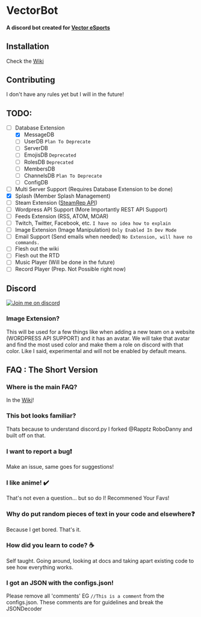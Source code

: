# VectorBot
#### A discord bot created for [Vector eSports](http://vectoresports.co.za)

## Installation
Check the [Wiki](https://github.com/TagnumElite/VectorBot/wiki)

## Contributing
I don't have any rules yet but I will in the future!

## TODO:
- [ ] Database Extension
    - [x] MessageDB
    - [ ] UserDB `Plan To Deprecate`
    - [ ] ServerDB
    - [ ] EmojisDB `Deprecated`
    - [ ] RolesDB `Deprecated`
    - [ ] MembersDB
    - [ ] ChannelsDB `Plan To Deprecate`
    - [ ] ConfigDB
- [ ] Multi Server Support (Requires Database Extension to be done)
- [x] Splash (Member Splash Management)
- [ ] Steam Extension ([SteamRep API](https://github.com/EliteKast/libzaek.py))
- [ ] Wordpress API Support (More Importantly REST API Support)
- [ ] Feeds Extension (RSS, ATOM, MOAR)
- [ ] Twitch, Twitter, Facebook, etc. `I have no idea how to explain`
- [ ] Image Extension (Image Manipulation) `Only Enabled In Dev Mode`
- [ ] Email Support (Send emails when needed) `No Extension, will have no commands.`
- [ ] Flesh out the wiki
- [ ] Flesh out the RTD
- [ ] Music Player (Will be done in the future)
- [ ] Record Player (Prep. Not Possible right now)

## Discord
[![Join me on discord](http://splash.vectoresports.co.za/members/179891973795086336.png 'Join me on discord')](https://discord.gg/qJbwA7d)

### Image Extension?
This will be used for a few things like when adding a new team on a website (WORDPRESS API SUPPORT) and it has an avatar. We will take that avatar and find the most used color and make them a role on discord with that color. Like I said, experimental and will not be enabled by default means.

## FAQ : The Short Version
### Where is the main FAQ?
In the [Wiki](https://github.com/TagnumElite/VectorBot/wiki)!
### This bot looks familiar?
Thats because to understand discord.py I forked @Rapptz RoboDanny and built off on that.
### I want to report a bug:heavy_exclamation_mark:
Make an issue, same goes for suggestions!
### I like anime! :heavy_check_mark:
That's not even a question... but so do I! Recommened Your Favs!
### Why do put random pieces of text in your code and elsewhere:question:
Because I get bored. That's it.
### How did you learn to code? :coffee:
Self taught. Going around, looking at docs and taking apart existing code to see how everything works.
### I got an JSON with the configs.json!
Please remove all 'comments' EG `//This is a comment` from the configs.json. These comments are for guidelines and break the JSONDecoder